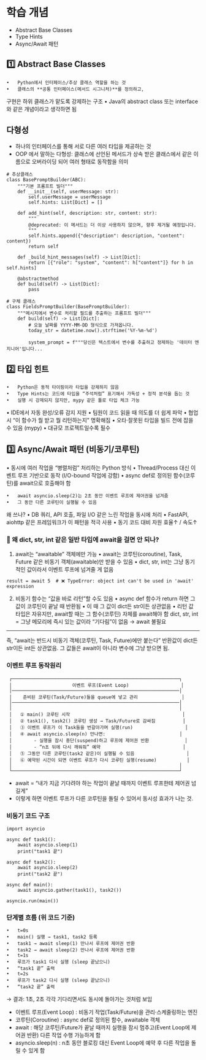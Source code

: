 # 학습 개념
- Abstract Base Classes
- Type Hints 
- Async/Await 패턴


## 1️⃣ Abstract Base Classes
	•	Python에서 인터페이스/추상 클래스 역할을 하는 것
	•	클래스의 **공통 인터페이스(메서드 시그니처)**를 정의하고,
구현은 하위 클래스가 맡도록 강제하는 구조
	•	Java의 abstract class 또는 interface와 같은 개념이라고 생각하면 됨

## 다형성
- 하나의 인터페이스를 통해 서로 다른 여러 타입을 제공하는 것
- OOP 에서 말하는 다형성: 클래스에 선언된 메서드가 상속 받은 클래스에서 같은 이름으로 오버라이딩 되어 여러 형태로 동작함을 의미

```
# 추상클래스
class BasePromptBuilder(ABC):
    """기본 프롬프트 빌더"""
    def __init__(self, userMessage: str):
        self.userMessage = userMessage
        self.hints: List[Dict] = []

    def add_hint(self, description: str, content: str):
        """
        @deprecated: 이 메서드는 더 이상 사용하지 않으며, 향후 제거될 예정입니다.
        """
        self.hints.append({"description": description, "content": content})
        return self

    def _build_hint_messages(self) -> List[Dict]:
        return [{"role": "system", "content": h["content"]} for h in self.hints]

    @abstractmethod
    def build(self) -> List[Dict]:
        pass

# 구체 클래스
class FieldsPromptBuilder(BasePromptBuilder):
    """메시지에서 변수로 처리할 필드를 추출하는 프롬프트 빌더"""
    def build(self) -> List[Dict]:
        # 오늘 날짜를 YYYY-MM-DD 형식으로 가져옵니다.
        today_str = datetime.now().strftime('%Y-%m-%d')

        system_prompt = f"""당신은 텍스트에서 변수를 추출하고 정제하는 '데이터 엔지니어'입니다...
```


## 2️⃣ 타입 힌트
	•	Python은 동적 타이핑이라 타입을 강제하지 않음
	•	Type Hints는 코드에 타입을 “주석처럼” 표기해서 가독성 + 정적 분석을 돕는 것
	•	실행 시 강제되지 않지만, mypy 같은 툴로 타입 체크 가능

  •	IDE에서 자동 완성/오류 감지 지원
	•	팀원이 코드 읽을 때 의도를 더 쉽게 파악
  •	협업 시 “이 함수가 뭘 받고 뭘 리턴하는지” 명확해짐
	•	오타·잘못된 타입을 빌드 전에 잡을 수 있음 (mypy)
	•	대규모 프로젝트일수록 필수

## 3️⃣ Async/Await 패턴 (비동기/코루틴)
  •	동시에 여러 작업을 “병렬처럼” 처리하는 Python 방식
	•	Thread/Process 대신 이벤트 루프 기반으로 동작 (I/O-bound 작업에 강함)
	•	async def로 정의된 함수(코루틴)를 await으로 호출해야 함

	•	await asyncio.sleep(2)는 2초 동안 이벤트 루프에 제어권을 넘겨줌
	•	그 동안 다른 코루틴이 실행될 수 있음

  왜 쓰나?
	•	DB 쿼리, API 호출, 파일 I/O 같은 느린 작업을 동시에 처리
	•	FastAPI, aiohttp 같은 프레임워크가 이 패턴을 적극 사용
	•	동기 코드 대비 자원 효율↑ / 속도↑

### 🔹 왜 dict, str, int 같은 일반 타입에 await을 걸면 안 되나?

1) await는 “awaitable” 객체에만 가능
	•	await는 코루틴(coroutine), Task, Future 같은 비동기 객체(awaitable)만 받을 수 있음
	•	dict, str, int는 그냥 동기적인 값이라서 이벤트 루프에 넘겨줄 게 없음

```
result = await 5  # ❌ TypeError: object int can't be used in 'await' expression
```

2) 비동기 함수는 “값을 바로 리턴”할 수도 있음
	•	async def 함수가 return 하면 그 값이 코루틴이 끝날 때 반환됨
	•	이 때 그 값이 dict든 str이든 상관없음
	•	리턴 값 타입은 자유지만,
await할 때는 그 함수(코루틴) 자체를 await해야 함
dict, str, int = 그냥 메모리에 즉시 있는 값이라 “기다림”이 없음 → await 불필요

---

즉, “await는 반드시 비동기 객체(코루틴, Task, Future)에만 붙는다”
반환값이 dict든 str이든 int든 상관없음.
그 값들은 await이 아니라 변수에 그냥 받으면 됨.

### 이벤트 루프 동작원리

```
 ┌─────────────────────────────────────────────────────────────┐
 │                      이벤트 루프(Event Loop)                   │
 │─────────────────────────────────────────────────────────────│
 │    준비된 코루틴(Task/Future)들을 queue에 넣고 관리                │
 │─────────────────────────────────────────────────────────────│
 │                                                             │
 │   ① main() 코루틴 시작                                         │
 │   ② task1(), task2() 코루틴 생성 → Task/Future로 감싸짐          │
 │   ③ 이벤트 루프가 이 Task들을 번갈아가며 실행(run)                   │
 │   ④ await asyncio.sleep(n) 만나면:                           │
 │        - 실행을 잠시 중단(suspend)하고 루프에 제어권 반환             │
 │        - “n초 뒤에 다시 깨워줘” 예약                              │      
 │   ⑤ 그동안 다른 코루틴(task2 같은)이 실행될 수 있음                   │
 │   ⑥ 예약된 시간이 되면 이벤트 루프가 다시 코루틴 실행(resume)           │
 │                                                             │
 └─────────────────────────────────────────────────────────────┘
```
- await = “내가 지금 기다려야 하는 작업이 끝날 때까지 이벤트 루프한테 제어권 넘길게”
- 이렇게 하면 이벤트 루프가 다른 코루틴을 돌릴 수 있어서 동시성 효과가 나는 것.

### 비동기 코드 구조
```
import asyncio

async def task1():
    await asyncio.sleep(1)
    print("task1 끝")

async def task2():
    await asyncio.sleep(2)
    print("task2 끝")

async def main():
    await asyncio.gather(task1(), task2())

asyncio.run(main())
```
### 단계별 흐름 (위 코드 기준)
	•	t=0s
	•	main() 실행 → task1, task2 등록
	•	task1 → await sleep(1) 만나서 루프에 제어권 반환
	•	task2 → await sleep(2) 만나서 루프에 제어권 반환
	•	t=1s
	•	루프가 task1 다시 실행 (sleep 끝났으니)
	•	“task1 끝” 출력
	•	t=2s
	•	루프가 task2 다시 실행 (sleep 끝났으니)
	•	“task2 끝” 출력

→ 결과: 1초, 2초 각각 기다리면서도 동시에 돌아가는 것처럼 보임

- 이벤트 루프(Event Loop) : 비동기 작업(Task/Future)을 관리·스케줄링하는 엔진
- 코루틴(Coroutine) : async def로 정의된 함수, awaitable 객체
- await : 해당 코루틴/Future가 끝날 때까지 실행을 잠시 멈추고(Event Loop에 제어권 반환) 다른 작업 수행 가능하게 함
- asyncio.sleep(n) : n초 동안 블로킹 대신 Event Loop에 예약 후 다른 작업을 돌릴 수 있게 함



